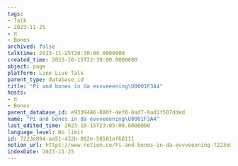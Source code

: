 ```yaml
---
tags:
- Talk
- 2023-11-25
- π
- Bones
archived: false
talktime: 2023-11-25T20:30:00.0000000
created_time: 2023-10-15T22:39:00.0000000
object: page
platform: Line Live Talk
parent_type: database_id
title: "Pi and bones in da evvveeening\U0001F3A4"
hosts:
- π
- Bones
parent_database_id: e9339446-880f-4ef0-8ad7-8ad1f507dded
name: "Pi and bones in da evvveeening\U0001F3A4"
last_edited_time: 2023-10-15T23:05:00.0000000
language_level: No limit
id: 7223e894-aa51-432b-892e-58501ef68111
notion_url: https://www.notion.so/Pi-and-bones-in-da-evvveeening-7223e894aa51432b892e58501ef68111
indexDate: 2023-11-25
---
```



   
   
   
   

   
























